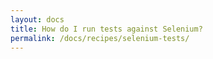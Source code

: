 ```yaml
---
layout: docs
title: How do I run tests against Selenium?
permalink: /docs/recipes/selenium-tests/
---
```

